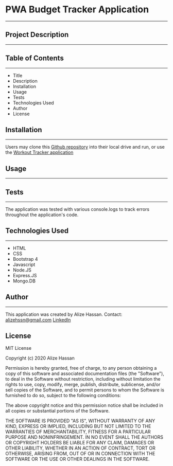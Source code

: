 # PWA Budget Tracker Application
***

## Project Description
***


## Table of Contents
***
* Title
* Description
* Installation
* Usage
* Tests
* Technologies Used
* Author
* License

## Installation
***
Users may clone this [Github repository]() into their local drive and run,
 or use the [Workout Tracker application]()

 ## Usage
 ***
 

 ## Tests
 ***
 The application was tested with various console.logs to track errors throughout the application's code.

 ## Technologies Used
 ***

 * HTML         
 * CSS
 * Bootstrap 4
 * Javascript
 * Node.JS
 * Express.JS
 * Mongo.DB

 ## Author
 ***
This application was created by Alize Hassan. 
Contact: 
[alizehssn@gmail.com](alizehassan@gmail.com)
[LinkedIn](https://www.linkedin.com/in/alize-hassan/)

## License
MIT License

Copyright (c) 2020 Alize Hassan

Permission is hereby granted, free of charge, to any person obtaining a copy
of this software and associated documentation files (the "Software"), to deal
in the Software without restriction, including without limitation the rights
to use, copy, modify, merge, publish, distribute, sublicense, and/or sell
copies of the Software, and to permit persons to whom the Software is
furnished to do so, subject to the following conditions:

The above copyright notice and this permission notice shall be included in all
copies or substantial portions of the Software.

THE SOFTWARE IS PROVIDED "AS IS", WITHOUT WARRANTY OF ANY KIND, EXPRESS OR
IMPLIED, INCLUDING BUT NOT LIMITED TO THE WARRANTIES OF MERCHANTABILITY,
FITNESS FOR A PARTICULAR PURPOSE AND NONINFRINGEMENT. IN NO EVENT SHALL THE
AUTHORS OR COPYRIGHT HOLDERS BE LIABLE FOR ANY CLAIM, DAMAGES OR OTHER
LIABILITY, WHETHER IN AN ACTION OF CONTRACT, TORT OR OTHERWISE, ARISING FROM,
OUT OF OR IN CONNECTION WITH THE SOFTWARE OR THE USE OR OTHER DEALINGS IN THE
SOFTWARE.





